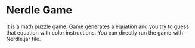 # Nerdle Game

It is a math puzzle game. Game generates a equation and you try to guess that equation with color instructions. 
You can directly run the game with Nerdle.jar file.

